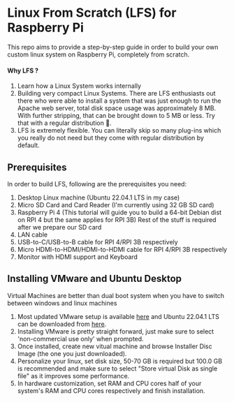 # Linux From Scratch (LFS) for Raspberry Pi 
This repo aims to provide a step-by-step guide in order to build your own custom linux system on Raspberry Pi, completely from scratch. 
#### Why LFS ? 
  1.  Learn how a Linux System works internally
  2.  Building very compact Linux Systems. There are LFS enthusiasts out there who were able to install a system that was just enough to run the Apache web server, total disk space usage was approximately 8 MB. With further stripping, that can be brought down to 5 MB or less. Try that with a regular distribution 👀.
  3.  LFS is extremely flexible. You can literally skip so many plug-ins which you really do not need but they come with regular distribution by default. 
## Prerequisites
In order to build LFS, following are the prerequisites you need:
  1.  Desktop Linux machine (Ubuntu 22.04.1 LTS in my case)
  2.  Micro SD Card and Card Reader (I'm currently using 32 GB SD card)
  3.  Raspberry Pi 4 (This tutorial will guide you to build a 64-bit Debian dist on RPI 4 but the same applies for RPI 3B)
  Rest of the stuff is required after we prepare our SD card
  4.  LAN cable
  5.  USB-to-C/USB-to-B cable for RPI 4/RPI 3B respectively
  6.  Micro HDMI-to-HDMI/HDMI-to-HDMI cable for RPI 4/RPI 3B respectively
  7.  Monitor with HDMI support and Keyboard 
## Installing VMware and Ubuntu Desktop
Virtual Machines are better than dual boot system when you have to switch between windows and linux machines
  1.  Most updated VMware setup is available [here](https://www.vmware.com/latam/products/workstation-player/workstation-player-evaluation.html) and Ubuntu 22.04.1 LTS can be downloaded from [here](https://ubuntu.com/download/desktop).
  2.  Installing VMware is pretty straight forward, just make sure to select 'non-commercial use only' when prompted.
  3.  Once installed, create new vitual machine and browse Installer Disc Image (the one you just downloaded). 
  4.  Personalize your linux, set disk size, 50-70 GB is required but 100.0 GB is recommended and make sure to select "Store virtual Disk as single file" as it improves some performance. 
  5.  In hardware customization, set RAM and CPU cores half of your system's RAM and CPU cores respectively and finish installation. 
